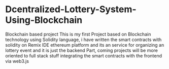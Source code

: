 # Dcentralized-Lottery-System-Using-Blockchain
Blockchain based project
This is my first Project based on Blockchain technology using Solidity language, i have written
the smart contracts with solidity on Remix IDE ethereum platform and its an service for organizing an lottery event and it is just the backend Part, coming projects will be more oriented 
to full stack stuff integrating the smart contracts with the frontend via web3.js
